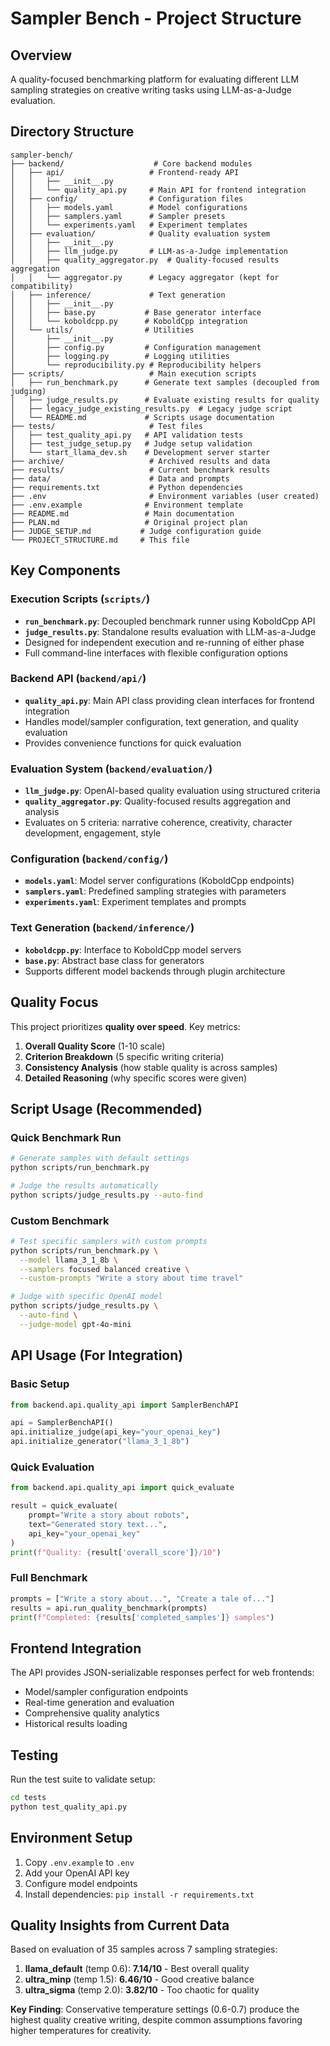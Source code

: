 # Sampler Bench - Project Structure

## Overview
A quality-focused benchmarking platform for evaluating different LLM sampling strategies on creative writing tasks using LLM-as-a-Judge evaluation.

## Directory Structure

```
sampler-bench/
├── backend/                    # Core backend modules
│   ├── api/                   # Frontend-ready API
│   │   ├── __init__.py
│   │   └── quality_api.py     # Main API for frontend integration
│   ├── config/                # Configuration files
│   │   ├── models.yaml        # Model configurations
│   │   ├── samplers.yaml      # Sampler presets
│   │   └── experiments.yaml   # Experiment templates
│   ├── evaluation/            # Quality evaluation system
│   │   ├── __init__.py
│   │   ├── llm_judge.py       # LLM-as-a-Judge implementation
│   │   ├── quality_aggregator.py  # Quality-focused results aggregation
│   │   └── aggregator.py      # Legacy aggregator (kept for compatibility)
│   ├── inference/             # Text generation
│   │   ├── __init__.py
│   │   ├── base.py           # Base generator interface
│   │   └── koboldcpp.py      # KoboldCpp integration
│   └── utils/                # Utilities
│       ├── __init__.py
│       ├── config.py         # Configuration management
│       ├── logging.py        # Logging utilities
│       └── reproducibility.py # Reproducibility helpers
├── scripts/                   # Main execution scripts
│   ├── run_benchmark.py      # Generate text samples (decoupled from judging)
│   ├── judge_results.py      # Evaluate existing results for quality
│   ├── legacy_judge_existing_results.py  # Legacy judge script
│   └── README.md             # Scripts usage documentation
├── tests/                     # Test files
│   ├── test_quality_api.py   # API validation tests
│   ├── test_judge_setup.py   # Judge setup validation
│   └── start_llama_dev.sh    # Development server starter
├── archive/                   # Archived results and data
├── results/                   # Current benchmark results
├── data/                      # Data and prompts
├── requirements.txt           # Python dependencies
├── .env                       # Environment variables (user created)
├── .env.example              # Environment template
├── README.md                 # Main documentation
├── PLAN.md                   # Original project plan
├── JUDGE_SETUP.md           # Judge configuration guide
└── PROJECT_STRUCTURE.md     # This file
```

## Key Components

### Execution Scripts (`scripts/`)
- **`run_benchmark.py`**: Decoupled benchmark runner using KoboldCpp API
- **`judge_results.py`**: Standalone results evaluation with LLM-as-a-Judge
- Designed for independent execution and re-running of either phase
- Full command-line interfaces with flexible configuration options

### Backend API (`backend/api/`)
- **`quality_api.py`**: Main API class providing clean interfaces for frontend integration
- Handles model/sampler configuration, text generation, and quality evaluation
- Provides convenience functions for quick evaluation

### Evaluation System (`backend/evaluation/`)
- **`llm_judge.py`**: OpenAI-based quality evaluation using structured criteria
- **`quality_aggregator.py`**: Quality-focused results aggregation and analysis
- Evaluates on 5 criteria: narrative coherence, creativity, character development, engagement, style

### Configuration (`backend/config/`)
- **`models.yaml`**: Model server configurations (KoboldCpp endpoints)
- **`samplers.yaml`**: Predefined sampling strategies with parameters
- **`experiments.yaml`**: Experiment templates and prompts

### Text Generation (`backend/inference/`)
- **`koboldcpp.py`**: Interface to KoboldCpp model servers
- **`base.py`**: Abstract base class for generators
- Supports different model backends through plugin architecture

## Quality Focus

This project prioritizes **quality over speed**. Key metrics:

1. **Overall Quality Score** (1-10 scale)
2. **Criterion Breakdown** (5 specific writing criteria)
3. **Consistency Analysis** (how stable quality is across samples)
4. **Detailed Reasoning** (why specific scores were given)

## Script Usage (Recommended)

### Quick Benchmark Run
```bash
# Generate samples with default settings
python scripts/run_benchmark.py

# Judge the results automatically
python scripts/judge_results.py --auto-find
```

### Custom Benchmark
```bash
# Test specific samplers with custom prompts
python scripts/run_benchmark.py \
  --model llama_3_1_8b \
  --samplers focused balanced creative \
  --custom-prompts "Write a story about time travel"

# Judge with specific OpenAI model
python scripts/judge_results.py \
  --auto-find \
  --judge-model gpt-4o-mini
```

## API Usage (For Integration)

### Basic Setup
```python
from backend.api.quality_api import SamplerBenchAPI

api = SamplerBenchAPI()
api.initialize_judge(api_key="your_openai_key")
api.initialize_generator("llama_3_1_8b")
```

### Quick Evaluation
```python
from backend.api.quality_api import quick_evaluate

result = quick_evaluate(
    prompt="Write a story about robots",
    text="Generated story text...",
    api_key="your_openai_key"
)
print(f"Quality: {result['overall_score']}/10")
```

### Full Benchmark
```python
prompts = ["Write a story about...", "Create a tale of..."]
results = api.run_quality_benchmark(prompts)
print(f"Completed: {results['completed_samples']} samples")
```

## Frontend Integration

The API provides JSON-serializable responses perfect for web frontends:
- Model/sampler configuration endpoints
- Real-time generation and evaluation
- Comprehensive quality analytics
- Historical results loading

## Testing

Run the test suite to validate setup:
```bash
cd tests
python test_quality_api.py
```

## Environment Setup

1. Copy `.env.example` to `.env`
2. Add your OpenAI API key
3. Configure model endpoints
4. Install dependencies: `pip install -r requirements.txt`

## Quality Insights from Current Data

Based on evaluation of 35 samples across 7 sampling strategies:

1. **llama_default** (temp 0.6): **7.14/10** - Best overall quality
2. **ultra_minp** (temp 1.5): **6.46/10** - Good creative balance  
3. **ultra_sigma** (temp 2.0): **3.82/10** - Too chaotic for quality

**Key Finding**: Conservative temperature settings (0.6-0.7) produce the highest quality creative writing, despite common assumptions favoring higher temperatures for creativity. 
